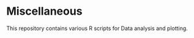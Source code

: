 Miscellaneous
=============

This repository contains various R scripts for Data analysis and plotting.
